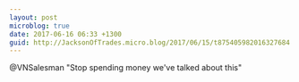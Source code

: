```yaml
---
layout: post
microblog: true
date: 2017-06-16 06:33 +1300
guid: http://JacksonOfTrades.micro.blog/2017/06/15/t875405982016327684.html
---
```

@VNSalesman "Stop spending money we've talked about this"
